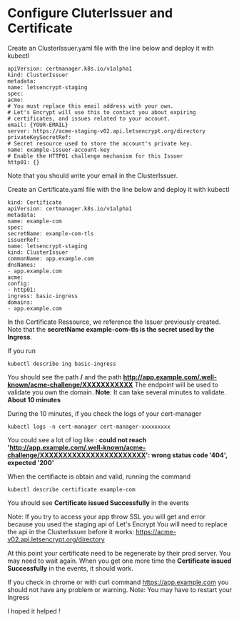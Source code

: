 # Configure CluterIssuer and Certificate

Create an ClusterIssuer.yaml file with the line below and deploy it with kubectl

```
apiVersion: certmanager.k8s.io/v1alpha1
kind: ClusterIssuer
metadata:
name: letsencrypt-staging
spec:
acme:
# You must replace this email address with your own.
# Let's Encrypt will use this to contact you about expiring
# certificates, and issues related to your account.
email: {YOUR-EMAIL}
server: https://acme-staging-v02.api.letsencrypt.org/directory
privateKeySecretRef:
# Secret resource used to store the account's private key.
name: example-issuer-account-key
# Enable the HTTP01 challenge mechanism for this Issuer
http01: {}
```
Note that you should write your email in the ClusterIssuer.

Create an Certificate.yaml file with the line below and deploy it with kubectl
```
kind: Certificate
apiVersion: certmanager.k8s.io/v1alpha1
metadata:
name: example-com
spec:
secretName: example-com-tls
issuerRef:
name: letsencrypt-staging
kind: ClusterIssuer
commonName: app.example.com
dnsNames:
- app.example.com
acme:
config:
- http01:
ingress: basic-ingress
domains:
- app.example.com
```

In the Certificate Ressource, we reference the Issuer previously created. Note that the **secretName example-com-tls is the secret used by the Ingress**.

If you run
```
kubectl describe ing basic-ingress
```
You should see the path **/** and the path **http://app.example.com/.well-known/acme-challenge/XXXXXXXXXXX**
The endpoint will be used to validate you own the domain.
**Note**: It can take several minutes to validate. **About 10 minutes**

During the 10 minutes, if you check the logs of your cert-manager
```
kubectl logs -n cert-manager cert-manager-xxxxxxxxx
```
You could see a lot of log like :
**could not reach 'http://app.example.com/.well-known/acme-challenge/XXXXXXXXXXXXXXXXXXXXXXX': wrong status code '404', expected '200'**

When the certifiacte is obtain and valid, running the command
```
kubectl describe certificate example-com
```
You should see **Certificate issued Successfully** in the events

Note: If you try to access your app throw SSL you will get and error because you used the staging api of Let's Encrypt
You will need to replace the api in the ClusterIssuer before it works: https://acme-v02.api.letsencrypt.org/directory

At this point your certificate need to be regenerate by their prod server. You may need to wait again.
When you get one more time the  **Certificate issued Successfully** in the events, it should work.

If you check in chrome or with curl command https://app.example.com you should not have any problem or warning.
Note: You may have to restart your Ingress

I hoped it helped !
